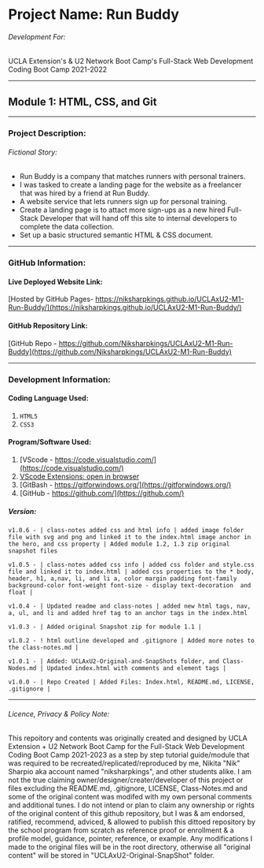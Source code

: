 # Project Name: Run Buddy

###### Development For:

UCLA Extension's & U2 Network Boot Camp's
Full-Stack Web Development Coding Boot Camp 2021-2022

---

## Module 1: HTML, CSS, and Git

---

### Project Description:

###### *Fictional Story:*

- Run Buddy is a company that matches runners with personal trainers.
- I was tasked to create a landing page for the website as a freelancer that was hired by a friend at Run Buddy.
- A website service that lets runners sign up for personal training.
- Create a landing page is to attact more sign-ups as a new hired Full-Stack Developer that will hand off this site to internal developers to complete the data collection.
- Set up a basic structured semantic HTML & CSS document.

---

### GitHub Information:

#### Live Deployed Website Link:

[Hosted by GitHub Pages- https://niksharpkings.github.io/UCLAxU2-M1-Run-Buddy/](https://niksharpkings.github.io/UCLAxU2-M1-Run-Buddy/)

#### GitHub Repository Link:

[GitHub Repo - https://github.com/Niksharpkings/UCLAxU2-M1-Run-Buddy](https://github.com/Niksharpkings/UCLAxU2-M1-Run-Buddy)

---

### Development Information:

#### Coding Language Used:

1) `HTML5`
2) `CSS3`

#### Program/Software Used:

1) [VScode - https://code.visualstudio.com/](https://code.visualstudio.com/)
2) [VScode Extensions: open in browser](https://marketplace.visualstudio.com/items?itemName=techer.open-in-browser)
3) [GitBash - https://gitforwindows.org/](https://gitforwindows.org/)
4) [GitHub - https://github.com/](https://github.com/)

##### Version:

`v1.0.6 - | class-notes added css and html info | added image folder file with svg and png
 and linked it to the index.html image anchor in the hero, and css property | Added module 1.2, 1.3 zip original snapshot files`
 
`v1.0.5 - | class-notes added css info | added css folder and style.css file and linked it to index.html | added css properties to the * body, header, h1, a,nav, li, and li a, color margin padding font-family background-color font-weight font-size - display text-decoration  and float |`

`v1.0.4 - | Updated readme and class-notes | added new html tags, nav, a, ul, and li and added href tag to an anchor tags in the index.html`

`v1.0.3 - | Added original Snapshot zip for module 1.1 |`

`v1.0.2 - ! html outline developed and .gitignore | Added more notes to the class-notes.md |`

`v1.0.1 - | Added: UCLAxU2-Original-and-SnapShots folder, and Class-Nodes.md | Updated index.html with comments and element tags | `

`v1.0.0 - | Repo Created | Added Files: Index.html, README.md, LICENSE, .gitignore |`

---

###### Licence, Privacy & Policy Note:

This repoitory and contents was originally created and designed by UCLA Extension + U2 Network Boot Camp for the Full-Stack Web Development Coding Boot Camp 2021-2023 as a step by step tutorial guide/module that was required to be recreated/replicated/reproduced by me, Nikita "Nik" Sharpio aka account named "niksharpkings", and other students alike. I am not the true claiming owner/designer/creater/developer of this project or files excluding the README.md, .gitignore, LICENSE, Class-Notes.md and some of the original content was modifed with my own personal comments and additional tunes. I do not intend or plan to claim any ownership or rights of the original content of this github repository, but I was & am endorsed, ratified, recommend, adviced, & allowed to publish this dittoed repository by the school program from scratch as reference proof or enrollment & a profile model, guidance, pointer, reference, or example.  Any modifications I made to the original files will be in the root directory, otherwise all "original content" will be stored in "UCLAxU2-Original-SnapShot" folder.
